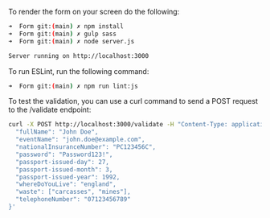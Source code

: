 

To render the form on your screen do the following: 

```bash
➜  Form git:(main) ✗ npm install
➜  Form git:(main) ✗ gulp sass
➜  Form git:(main) ✗ node server.js

Server running on http://localhost:3000

```

To run ESLint, run the following command:


```bash
➜  Form git:(main) ✗ npm run lint:js    
```

To test the validation, you can use a curl command to send a POST request to the /validate endpoint:

```bash
curl -X POST http://localhost:3000/validate -H "Content-Type: application/json" -d '{ 
  "fullName": "John Doe",
  "eventName": "john.doe@example.com",
  "nationalInsuranceNumber": "PC123456C",
  "password": "Password123!",
  "passport-issued-day": 27,
  "passport-issued-month": 3,
  "passport-issued-year": 1992,
  "whereDoYouLive": "england",
  "waste": ["carcasses", "mines"],
  "telephoneNumber": "07123456789"
}'

```
